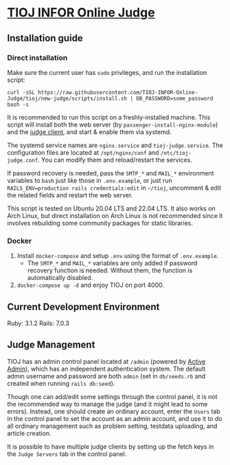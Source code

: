 [TIOJ INFOR Online Judge](http://tioj.ck.tp.edu.tw/)
==

## Installation guide

### Direct installation

Make sure the current user has `sudo` privileges, and run the installation script:

```
curl -sSL https://raw.githubusercontent.com/TIOJ-INFOR-Online-Judge/tioj/new-judge/scripts/install.sh | DB_PASSWORD=some_password bash -s
```

It is recommended to run this script on a freshly-installed machine. This script will install both the web server (by `passenger-install-nginx-module`) and the [judge client](https://github.com/TIOJ-INFOR-Online-Judge/tioj-judge), and start & enable them via systemd.

The systemd service names are `nginx.service` and `tioj-judge.service`. The configuration files are located at `/opt/nginx/conf` and `/etc/tioj-judge.conf`. You can modify them and reload/restart the services.

If password recovery is needed, pass the `SMTP_*` and `MAIL_*` environment variables to `bash` just like those in `.env.example`, or just run `RAILS_ENV=production rails credentials:edit` in `~/tioj`, uncomment & edit the related fields and restart the web server.

This script is tested on Ubuntu 20.04 LTS and 22.04 LTS. It also works on Arch Linux, but direct installation on Arch Linux is not recommended since it involves rebuilding some community packages for static libraries.

### Docker

1. Install `docker-compose` and setup `.env` using the format of `.env.example`.
    - The `SMTP_*` and `MAIL_*` variables are only added if password recovery function is needed. Without them, the function is automatically disabled.
2. `docker-compose up -d` and enjoy TIOJ on port 4000.

## Current Development Environment

Ruby: 3.1.2
Rails: 7.0.3

## Judge Management

TIOJ has an admin control panel located at `/admin` (powered by [Active Admin](https://activeadmin.info/)), which has an independent authentication system. The default admin username and password are both `admin` (set in `db/seeds.rb` and created when running `rails db:seed`).

Though one can add/edit some settings through the control panel, it is not the recommended way to manage the judge (and it might lead to some errors). Instead, one should create an ordinary account, enter the `Users` tab in the control panel to set the account as an admin account, and use it to do all ordinary management such as problem setting, testdata uploading, and article creation.

It is possible to have multiple judge clients by setting up the fetch keys in the `Judge Servers` tab in the control panel.
